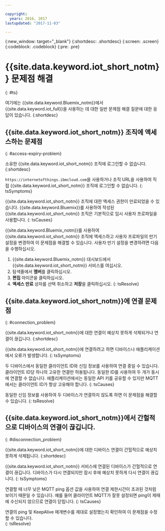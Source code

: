 ```yaml
---

copyright:
  years: 2016, 2017
lastupdated: "2017-11-03"

---
```


{:new_window: target="\_blank"}
{:shortdesc: .shortdesc}
{:screen: .screen}
{:codeblock: .codeblock}
{:pre: .pre}

# {{site.data.keyword.iot_short_notm}} 문제점 해결
{: #ts}

여기에는 {{site.data.keyword.Bluemix_notm}}에서 {{site.data.keyword.iot_full}}을 사용하는 데 대한 일반 문제점 해결 질문에 대한 응답이 있습니다.
{:shortdesc}

## {{site.data.keyword.iot_short_notm}} 조직에 액세스하는 문제점
{: #access-expiry-problem}

소유한 {{site.data.keyword.iot_short_notm}} 조직에 로그인할 수 없습니다.
{:shortdesc}

`https://internetofthings.ibmcloud.com`을 사용하거나 조직 URL을 사용하여 직접 {{site.data.keyword.iot_short_notm}} 조직에 로그인할 수 없습니다.
{: tsSymptoms}

{{site.data.keyword.iot_short_notm}} 조직에 대한 액세스 권한이 만료되었을 수 있습니다. {{site.data.keyword.Bluemix}}를 사용하여 작성된 {{site.data.keyword.iot_short_notm}} 조직은 기본적으로 임시 사용자 프로파일을 사용합니다.
{: tsCauses}

{{site.data.keyword.Bluemix_notm}}를 사용하여 {{site.data.keyword.iot_short_notm}} 조직에 액세스하고 사용자 프로파일의 만기 설정을 변경하여 이 문제점을 해결할 수 있습니다. 사용자 만기 설정을 변경하려면 다음을 수행하십시오. 

1. {{site.data.keyword.Bluemix_notm}} 대시보드에서 {{site.data.keyword.iot_short_notm}} 서비스를 여십시오. 
2. 탐색줄에서 **멤버**를 클릭하십시오. 
3. **편집** 아이콘을 클릭하십시오. 
4. **액세스 만료** 상자를 선택 취소하고 **저장**을 클릭하십시오.
{: tsResolve}

## {{site.data.keyword.iot_short_notm}}에 연결 문제점
{: #connection_problem}

{{site.data.keyword.iot_short_notm}}에 대한 연결이 예상치 못하게 삭제되거나 연결이 끊깁니다.
{:shortdesc}

{{site.data.keyword.iot_short_notm}}에 연결하려고 하면 디바이스나 애플리케이션에서 오류가 발생합니다.
{: tsSymptoms}

두 디바이스에서 동일한 클라이언트 ID와 신임 정보를 사용하여 연결 중일 수 있습니다. 클라이언트 ID당 하나의 고유한 연결만 허용됩니다. 동일한 ID를 사용하여 두 개가 동시에 연결할 수 없습니다. 애플리케이션에서는 동일한 API 키를 공유할 수 있지만 MQTT에서는 클라이언트 ID가 항상 고유해야 합니다.
{: tsCauses}

동일한 신임 정보를 사용하여 두 디바이스가 연결하지 않도록 하면 이 문제점을 해결할 수 있습니다.
{: tsResolve}

## {{site.data.keyword.iot_short_notm}}에서 간헐적으로 디바이스의 연결이 끊깁니다.
{: #disconnection_problem}

{{site.data.keyword.iot_short_notm}}에 대한 디바이스 연결이 간헐적으로 예상치 못하게 삭제됩니다.
{:shortdesc}

{{site.data.keyword.iot_short_notm}} 서비스에 연결된 디바이스가 간헐적으로 연결이 끊깁니다. 디바이스가 다시 연결되지만 잠시 후에 예상치 못하게 다시 연결이 끊깁니다.
{: tsSymptoms}

연결할 때 너무 낮은 MQTT ping 옵션 값을 사용하여 연결 제한시간이 초과된 것처럼 보이기 때문일 수 있습니다. 예를 들어 클라이언트 MQTT가 잘못 설정되면 ping이 제때에 수신되지 않으므로 연결이 닫힙니다.
{: tsCauses}

연결의 ping 및 KeepAlive 매개변수를 제대로 설정했는지 확인하여 이 문제점을 수정할 수 있습니다.   
{: tsResolve}

